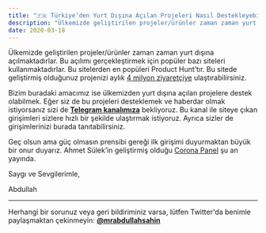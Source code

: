 ```yaml
---
title: "🇹🇷 Türkiye’den Yurt Dışına Açılan Projeleri Nasıl Destekleyebilirsiniz?"
description: "Ülkemizde geliştirilen projeler/ürünler zaman zaman yurt dışına açılmaktadırlar."
date: 2020-03-18
---
```


Ülkemizde geliştirilen projeler/ürünler zaman zaman yurt dışına açılmaktadırlar. Bu açılımı gerçekleştirmek için popüler bazı siteleri kullanmaktadırlar. Bu sitelerden en popüleri Product Hunt’tır. Bu sitede geliştirmiş olduğunuz projenizi aylık [4 milyon ziyaretçiye](https://www.similarweb.com/website/producthunt.com#overview) ulaştırabilirsiniz.

Bizim buradaki amacımız ise ülkemizden yurt dışına açılan projelere destek olabilmek. Eğer siz de bu projeleri desteklemek ve haberdar olmak istiyorsanız sizi de **[Telegram kanalımıza](https://t.me/producthuntturkey)** bekliyoruz. Bu kanal ile siteye çıkan girişimleri sizlere hızlı bir şekilde ulaştırmak istiyoruz. Ayrıca sizler de girişimlerinizi burada tanıtabilirsiniz.

Geç olsun ama güç olmasın prensibi gereği ilk girişimi duyurmaktan büyük bir onur duyarız. Ahmet Sülek’in geliştirmiş olduğu [Corona Panel](https://www.producthunt.com/posts/corona-panel-dashboard) şu an yayında.

Saygı ve Sevgilerimle,

Abdullah

___

Herhangi bir sorunuz veya geri bildiriminiz varsa, lütfen Twitter'da benimle paylaşmaktan çekinmeyin: **[@mrabdullahsahin](https://twitter.com/mrabdullahsahin)**